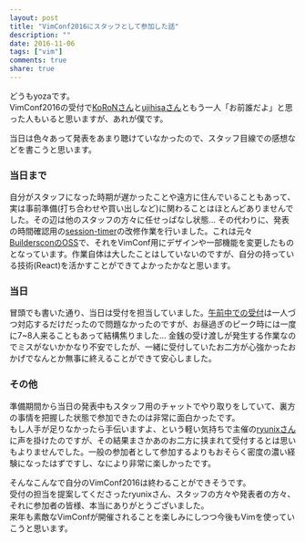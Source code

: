 ```yaml
---
layout: post
title: "VimConf2016にスタッフとして参加した話"
description: ""
date: 2016-11-06
tags: ["vim"]
comments: true
share: true
---
```


どうもyozaです。  
VimConf2016の受付で[KoRoNさん](http://twitter.com/kaoriya)と[ujihisaさん](https://twitter.com/ujm)ともう一人「お前誰だよ」と思った人もいると思いますが、あれが僕です。



当日は色々あって発表をあまり聴けていなかったので、スタッフ目線での感想などを書こうと思います。

### 当日まで
自分がスタッフになった時期が遅かったことや遠方に住んでいることもあって、実は事前準備(打ち合わせや買い出しなど)に関わることはほとんどありませんでした。その辺は他のスタッフの方々に任せっぱなし状態... その代わりに、発表の時間確認用の[session-timer](http://vimconf.vim-jp.org/session-timer/)の改修作業を行いました。これは元々[BuildersconのOSS](https://github.com/builderscon/session-timer)で、それをVimConf用にデザインや一部機能を変更したものとなっています。作業自体は大したことはしていないのですが、自分の持っている技術(React)を活かすことができてよかったかなと思います。

### 当日
冒頭でも書いた通り、当日は受付を担当していました。[午前中での受付](http://vim-jp.org/blog/2016/10/31/announce-vimconf2016-before-event.html)は一人づつ対応するだけだったので問題なかったのですが、お昼過ぎのピーク時には一度に7~8人来ることもあって結構焦りました... 金銭の受け渡しが発生する作業なのでミスがないかかなり不安でしたが、一緒に受付していたお二方が心強かったおかげでなんとか無事に終えることができて安心しました。

### その他
準備期間から当日の発表中もスタッフ用のチャットでやり取りをしていて、裏方の事情を把握した状態で参加できたのは非常に面白かったです。  
もし人手が足りなかったら手伝いますよ、という軽い気持ちで主催の[ryunixさん](https://twitter.com/ryunix)に声を掛けたのですが、その結果まさかあのお二方に挟まれて受付するとは思いもよりませんでした。一般の参加者として参加するよりもおそらく密度の濃い経験になったはずですし、なにより非常に楽しかったです。


そんなこんなで自分のVimConf2016は終わることができそうです。  
受付の担当を提案してくださったryunixさん、スタッフの方々や発表者の方々、それに参加者の皆様、本当にありがとうございました。  
来年も素敵なVimConfが開催されることを楽しみにしつつ今後もVimを使っていこうと思います。
